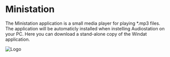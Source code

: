 # Ministation
The Ministation application is a small media player for playing *.mp3 files.  The application will be automaticly installed when instelling Audiostation on your PC. Here you can download a stand-alone copy of the Windat application.

![Logo](https://www.audiostation.org/images/ministation-main-png)
